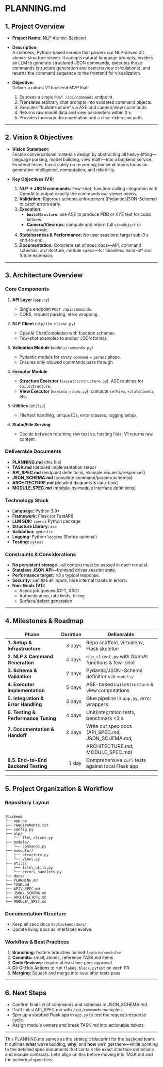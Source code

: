 # PLANNING.md

## 1. Project Overview  
- **Project Name:** NLP-Atomic-Backend  
- **Description:**  
  A stateless, Python-based service that powers our NLP-driven 3D atomic-structure viewer. It accepts natural-language prompts, invokes an LLM to generate structured JSON commands, executes those commands (structure generation and camera/view calculations), and returns the command sequence to the frontend for visualization.  

- **Objective:**  
  Deliver a robust V1 backend MVP that:  
  1. Exposes a single `POST /api/commands` endpoint.  
  2. Translates arbitrary chat prompts into validated command objects.  
  3. Executes “buildStructure” via ASE and camera/view commands.  
  4. Returns raw model data and view parameters within 3 s.  
  5. Provides thorough documentation and a clear extension path.

---

## 2. Vision & Objectives  
- **Vision Statement:**  
  Enable conversational materials design by abstracting all heavy-lifting—language parsing, model building, view math—into a backend service. Frontend teams focus solely on rendering; backend teams focus on generative intelligence, computation, and reliability.

- **Key Objectives (V1):**  
  1. **NLP → JSON commands:** Few-shot, function-calling integration with OpenAI to output exactly the commands our viewer needs.  
  2. **Validation:** Rigorous schema enforcement (Pydantic/JSON-Schema) to catch errors early.  
  3. **Execution:**  
     - **`buildStructure`**: use ASE to produce PDB or XYZ text for cubic lattices.  
     - **Camera/View ops**: compute and return full `viewObject` or axis/angle.  
  4. **Statelessness & Performance:** No user sessions; target sub-3 s end-to-end.  
  5. **Documentation:** Complete set of spec docs—API, command schemas, architecture, module specs—for seamless hand-off and future extension.

---

## 3. Architecture Overview  

### Core Components  
1. **API Layer** (`app.py`)  
   - Single endpoint `POST /api/commands`.  
   - CORS, request parsing, error wrapping.

2. **NLP Client** (`nlp/llm_client.py`)  
   - OpenAI ChatCompletion with function schemas.  
   - Few-shot examples to anchor JSON format.

3. **Validation Module** (`models/commands.py`)  
   - Pydantic models for every `command` + `params` shape.  
   - Ensures only allowed commands pass through.

4. **Executor Module**  
   - **Structure Executor** (`executor/structure.py`): ASE routines for `buildStructure`.  
   - **View Executor** (`executor/view.py`): compute `setView`, `rotateCamera`, etc.

5. **Utilities** (`utils/`)  
   - File/text handling, unique IDs, error classes, logging setup.

6. **Static/File Serving**  
   - Decide between returning raw text vs. hosting files; V1 returns raw content.

### Deliverable Documents  
- **PLANNING.md** (this file)  
- **TASK.md** (detailed implementation steps)  
- **API_SPEC.md** (endpoint definitions, example requests/responses)  
- **JSON_SCHEMA.md** (complete command/params schemas)  
- **ARCHITECTURE.md** (detailed diagrams & data-flow)  
- **MODULE_SPEC.md** (module-by-module interface definitions)

### Technology Stack  
- **Language:** Python 3.9+  
- **Framework:** Flask (or FastAPI)  
- **LLM SDK:** `openai` Python package  
- **Structure Library:** `ase`  
- **Validation:** `pydantic`  
- **Logging:** Python `logging` (Sentry optional)  
- **Testing:** `pytest`  

### Constraints & Considerations  
- **No persistent storage**—all context must be passed in each request.  
- **Stateless JSON API**—frontend drives session state.  
- **Performance target:** ≤3 s typical response.  
- **Security:** sanitize all inputs, hide internal traces in errors.  
- **Non-Goals (V1):**  
  - Async job queues (DFT, XRD)  
  - Authentication, rate limits, billing  
  - Surface/defect generation  

---

## 4. Milestones & Roadmap  

| Phase                                    | Duration | Deliverable                                         |
|------------------------------------------|---------:|-----------------------------------------------------|
| **1. Setup & Infrastructure**            | 3 days   | Repo scaffold, virtualenv, Flask skeleton           |
| **2. NLP & Command Generation**          | 4 days   | `nlp_client.py` with OpenAI functions & few-shot     |
| **3. Schema & Validation**               | 2 days   | Pydantic/JSON-Schema definitions in `models/`       |
| **4. Executor Implementation**           | 5 days   | ASE-based `buildStructure` & view computations      |
| **5. Integration & Error Handling**      | 3 days   | Glue pipeline in `app.py`, error wrappers           |
| **6. Testing & Performance Tuning**      | 4 days   | Unit/integration tests, benchmark <3 s              |
| **7. Documentation & Handoff**           | 2 days   | Write out spec docs (API_SPEC.md, JSON_SCHEMA.md,   |
|                                          |          | ARCHITECTURE.md, MODULE_SPEC.md)                    |
| **8.5. End-to-End Backend Testing**       | 1 day    | Comprehensive `curl` tests against local Flask app  |

---

## 5. Project Organization & Workflow  

### Repository Layout  
```

/backend
├── app.py
├── requirements.txt
├── config.py
├── nlp/
│   └── llm\_client.py
├── models/
│   └── commands.py
├── executor/
│   ├── structure.py
│   └── view\.py
├── utils/
│   ├── file\_utils.py
│   └── error\_handlers.py
└── docs/
├── PLANNING.md
├── TASK.md
├── API\_SPEC.md
├── JSON\_SCHEMA.md
├── ARCHITECTURE.md
└── MODULE\_SPEC.md

```

### Documentation Structure  
- Keep all spec docs in `/backend/docs/`.  
- Update living docs as interfaces evolve.

### Workflow & Best Practices  
1. **Branching:** feature branches named `feature/<module>`  
2. **Commits:** small, atomic, reference TASK.md items  
3. **Code Reviews:** require at least one peer approval  
4. **CI:** GitHub Actions to run `flake8`, `black`, `pytest` on each PR  
5. **Merging:** Squash and merge into `main` after tests pass  

---

## 6. Next Steps  

- Confirm final list of commands and schemas in JSON_SCHEMA.md.  
- Draft initial API_SPEC.md with `/api/commands` examples.  
- Spin up a stubbed Flask app in `app.py` to test the request/response cycle.  
- Assign module owners and break TASK.md into actionable tickets.  

---

This PLANNING.md serves as the strategic blueprint for the backend team. It outlines **what** we’re building, **why**, and **how** we’ll get there—while pointing to the detailed spec documents that contain the exact interface definitions and module contracts. Let’s align on this before moving into TASK.md and the individual spec files.

